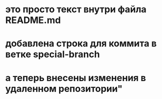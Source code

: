 # это просто текст внутри файла README.md
# добавлена строка для коммита в ветке special-branch
# а теперь внесены изменения в удаленном репозитории"
